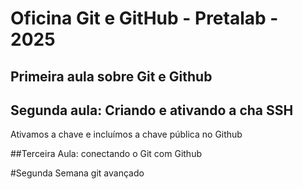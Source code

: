 # Oficina Git e GitHub - Pretalab - 2025
## Primeira aula sobre Git e Github

## Segunda aula: Criando e ativando a cha SSH
Ativamos a chave e incluímos a chave pública no Github

##Terceira Aula: conectando o Git com Github

#Segunda Semana git avançado